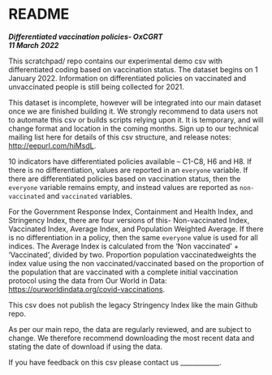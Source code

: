 # README

***Differentiated vaccination policies- OxCGRT <br/>11 March 2022***

This scratchpad/ repo contains our experimental demo csv with differentiated coding based on vaccination status. The dataset begins on 1 January 2022. Information on differentiated policies on vaccinated and unvaccinated people is still being collected for 2021. 

This dataset is incomplete, however will be integrated into our main dataset once we are finished building it. We strongly recommend to data users not to automate this csv or builds scripts relying upon it. It is temporary, and will change format and location in the coming months. Sign up to our technical mailing list here for details of this csv structure, and release notes: http://eepurl.com/hiMsdL.

10 indicators have differentiated policies available – C1-C8, H6 and H8. If there is no differentiation, values are reported in an `everyone` variable. If there are differentiated policies based on vaccination status, then the `everyone` variable remains empty, and instead values are reported as  `non-vaccinated` and `vaccinated` variables. 

For the Government Response Index, Containment and Health Index, and Stringency Index, there are four versions of this- Non-vaccinated Index, Vaccinated Index, Average Index, and Population Weighted Average. If there is no differentiation in a policy, then the same `everyone` value is used for all indices. The Average Index is calculated from the ‘Non vaccinated’ + ‘Vaccinated’, divided by two. Proportion population vaccinatedweights the index value using the non vaccinated/vaccinated based on the proportion of the population that are vaccinated with a complete initial vaccination protocol using the data from Our World in Data: https://ourworldindata.org/covid-vaccinations.

This csv does not publish the legacy Stringency Index like the main Github repo. 

As per our main repo, the data are regularly reviewed, and are subject to change. We therefore recommend downloading the most recent data and stating the date of download if using the data.

If you have feedback on this csv please contact us ____________.
